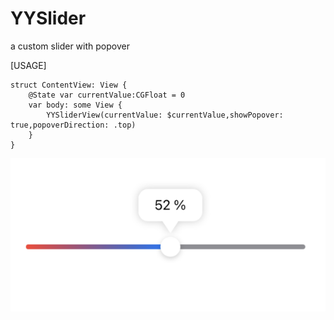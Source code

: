 # YYSlider
a custom slider with popover

[USAGE]

```
struct ContentView: View {
    @State var currentValue:CGFloat = 0
    var body: some View {
        YYSliderView(currentValue: $currentValue,showPopover: true,popoverDirection: .top)
    }
}

```
![](https://github.com/ChuanqingYang/YYSlider/blob/main/1.png)
